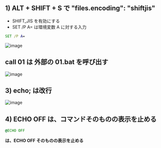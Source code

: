 ## 1) ALT + SHIFT + S で "files.encoding": "shiftjis" 
- SHIFT_JIS を有効にする
- SET /P A= は環境変数 A に対する入力
```bat
SET /P A=
```
![image](https://user-images.githubusercontent.com/1501327/163923158-10662953-bdab-4229-bd18-5a8127d72470.png)


## call 01 は 外部の 01.bat を呼び出す
![image](https://user-images.githubusercontent.com/1501327/163923615-89295ef9-792f-49d1-9831-081c717e7a0e.png)


## 3) echo; は改行
![image](https://user-images.githubusercontent.com/1501327/163923425-526ef14e-8611-4c08-a836-2d595e632516.png)

## 4) ECHO OFF は、コマンドそのものの表示を止める
```bat
@ECHO OFF 
```
**は、ECHO OFF そのものの表示を止める**
